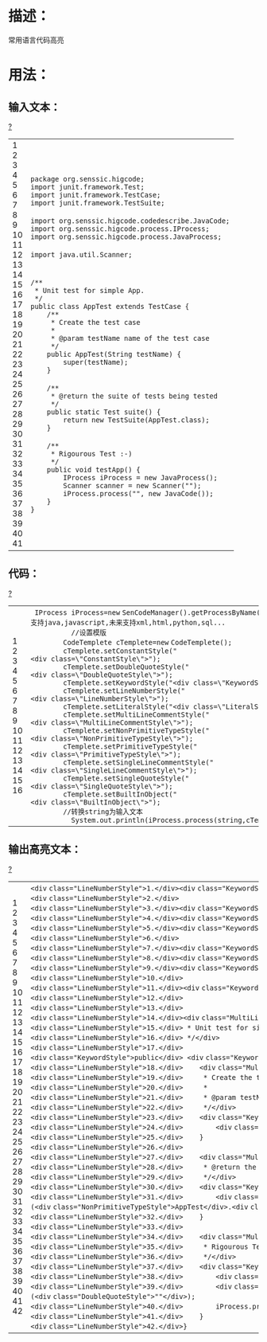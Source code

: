 
<h1>描述：</h1>
常用语言代码高亮
<h1>用法：</h1>
<h2>输入文本：</h2>
<link rel='stylesheet' type='text/css' href='http://tools.oschina.net/js/syntaxhighlighter_3.0.83/styles/shCoreDefault.css'/><div id="highlighter_84939" class="syntaxhighlighter  xml"><div class="toolbar"><span><a href="#" class="toolbar_item command_help help">?</a></span></div><table border="0" cellpadding="0" cellspacing="0"><tbody><tr><td class="gutter"><div class="line number1 index0 alt2">1</div><div class="line number2 index1 alt1">2</div><div class="line number3 index2 alt2">3</div><div class="line number4 index3 alt1">4</div><div class="line number5 index4 alt2">5</div><div class="line number6 index5 alt1">6</div><div class="line number7 index6 alt2">7</div><div class="line number8 index7 alt1">8</div><div class="line number9 index8 alt2">9</div><div class="line number10 index9 alt1">10</div><div class="line number11 index10 alt2">11</div><div class="line number12 index11 alt1">12</div><div class="line number13 index12 alt2">13</div><div class="line number14 index13 alt1">14</div><div class="line number15 index14 alt2">15</div><div class="line number16 index15 alt1">16</div><div class="line number17 index16 alt2">17</div><div class="line number18 index17 alt1">18</div><div class="line number19 index18 alt2">19</div><div class="line number20 index19 alt1">20</div><div class="line number21 index20 alt2">21</div><div class="line number22 index21 alt1">22</div><div class="line number23 index22 alt2">23</div><div class="line number24 index23 alt1">24</div><div class="line number25 index24 alt2">25</div><div class="line number26 index25 alt1">26</div><div class="line number27 index26 alt2">27</div><div class="line number28 index27 alt1">28</div><div class="line number29 index28 alt2">29</div><div class="line number30 index29 alt1">30</div><div class="line number31 index30 alt2">31</div><div class="line number32 index31 alt1">32</div><div class="line number33 index32 alt2">33</div><div class="line number34 index33 alt1">34</div><div class="line number35 index34 alt2">35</div><div class="line number36 index35 alt1">36</div><div class="line number37 index36 alt2">37</div><div class="line number38 index37 alt1">38</div><div class="line number39 index38 alt2">39</div><div class="line number40 index39 alt1">40</div><div class="line number41 index40 alt2">41</div></td><td class="code"><div class="container"><div class="line number1 index0 alt2"><code class="xml plain">package&nbsp;org.senssic.higcode;</code></div><div class="line number2 index1 alt1"><code class="xml plain">import&nbsp;junit.framework.Test;</code></div><div class="line number3 index2 alt2"><code class="xml plain">import&nbsp;junit.framework.TestCase;</code></div><div class="line number4 index3 alt1"><code class="xml plain">import&nbsp;junit.framework.TestSuite;</code></div><div class="line number5 index4 alt2">&nbsp;</div><div class="line number6 index5 alt1"><code class="xml plain">import&nbsp;org.senssic.higcode.codedescribe.JavaCode;</code></div><div class="line number7 index6 alt2"><code class="xml plain">import&nbsp;org.senssic.higcode.process.IProcess;</code></div><div class="line number8 index7 alt1"><code class="xml plain">import&nbsp;org.senssic.higcode.process.JavaProcess;</code></div><div class="line number9 index8 alt2">&nbsp;</div><div class="line number10 index9 alt1"><code class="xml plain">import&nbsp;java.util.Scanner;</code></div><div class="line number11 index10 alt2">&nbsp;</div><div class="line number12 index11 alt1">&nbsp;</div><div class="line number13 index12 alt2"><code class="xml plain">/**</code></div><div class="line number14 index13 alt1"><code class="xml spaces">&nbsp;</code><code class="xml plain">*&nbsp;Unit&nbsp;test&nbsp;for&nbsp;simple&nbsp;App.</code></div><div class="line number15 index14 alt2"><code class="xml spaces">&nbsp;</code><code class="xml plain">*/</code></div><div class="line number16 index15 alt1"><code class="xml plain">public&nbsp;class&nbsp;AppTest&nbsp;extends&nbsp;TestCase&nbsp;{</code></div><div class="line number17 index16 alt2"><code class="xml spaces">&nbsp;&nbsp;&nbsp;&nbsp;</code><code class="xml plain">/**</code></div><div class="line number18 index17 alt1"><code class="xml spaces">&nbsp;&nbsp;&nbsp;&nbsp;&nbsp;</code><code class="xml plain">*&nbsp;Create&nbsp;the&nbsp;test&nbsp;case</code></div><div class="line number19 index18 alt2"><code class="xml spaces">&nbsp;&nbsp;&nbsp;&nbsp;&nbsp;</code><code class="xml plain">*</code></div><div class="line number20 index19 alt1"><code class="xml spaces">&nbsp;&nbsp;&nbsp;&nbsp;&nbsp;</code><code class="xml plain">*&nbsp;@param&nbsp;testName&nbsp;name&nbsp;of&nbsp;the&nbsp;test&nbsp;case</code></div><div class="line number21 index20 alt2"><code class="xml spaces">&nbsp;&nbsp;&nbsp;&nbsp;&nbsp;</code><code class="xml plain">*/</code></div><div class="line number22 index21 alt1"><code class="xml spaces">&nbsp;&nbsp;&nbsp;&nbsp;</code><code class="xml plain">public&nbsp;AppTest(String&nbsp;testName)&nbsp;{</code></div><div class="line number23 index22 alt2"><code class="xml spaces">&nbsp;&nbsp;&nbsp;&nbsp;&nbsp;&nbsp;&nbsp;&nbsp;</code><code class="xml plain">super(testName);</code></div><div class="line number24 index23 alt1"><code class="xml spaces">&nbsp;&nbsp;&nbsp;&nbsp;</code><code class="xml plain">}</code></div><div class="line number25 index24 alt2">&nbsp;</div><div class="line number26 index25 alt1"><code class="xml spaces">&nbsp;&nbsp;&nbsp;&nbsp;</code><code class="xml plain">/**</code></div><div class="line number27 index26 alt2"><code class="xml spaces">&nbsp;&nbsp;&nbsp;&nbsp;&nbsp;</code><code class="xml plain">*&nbsp;@return&nbsp;the&nbsp;suite&nbsp;of&nbsp;tests&nbsp;being&nbsp;tested</code></div><div class="line number28 index27 alt1"><code class="xml spaces">&nbsp;&nbsp;&nbsp;&nbsp;&nbsp;</code><code class="xml plain">*/</code></div><div class="line number29 index28 alt2"><code class="xml spaces">&nbsp;&nbsp;&nbsp;&nbsp;</code><code class="xml plain">public&nbsp;static&nbsp;Test&nbsp;suite()&nbsp;{</code></div><div class="line number30 index29 alt1"><code class="xml spaces">&nbsp;&nbsp;&nbsp;&nbsp;&nbsp;&nbsp;&nbsp;&nbsp;</code><code class="xml plain">return&nbsp;new&nbsp;TestSuite(AppTest.class);</code></div><div class="line number31 index30 alt2"><code class="xml spaces">&nbsp;&nbsp;&nbsp;&nbsp;</code><code class="xml plain">}</code></div><div class="line number32 index31 alt1">&nbsp;</div><div class="line number33 index32 alt2"><code class="xml spaces">&nbsp;&nbsp;&nbsp;&nbsp;</code><code class="xml plain">/**</code></div><div class="line number34 index33 alt1"><code class="xml spaces">&nbsp;&nbsp;&nbsp;&nbsp;&nbsp;</code><code class="xml plain">*&nbsp;Rigourous&nbsp;Test&nbsp;:-)</code></div><div class="line number35 index34 alt2"><code class="xml spaces">&nbsp;&nbsp;&nbsp;&nbsp;&nbsp;</code><code class="xml plain">*/</code></div><div class="line number36 index35 alt1"><code class="xml spaces">&nbsp;&nbsp;&nbsp;&nbsp;</code><code class="xml plain">public&nbsp;void&nbsp;testApp()&nbsp;{</code></div><div class="line number37 index36 alt2"><code class="xml spaces">&nbsp;&nbsp;&nbsp;&nbsp;&nbsp;&nbsp;&nbsp;&nbsp;</code><code class="xml plain">IProcess&nbsp;iProcess&nbsp;=&nbsp;new&nbsp;JavaProcess();</code></div><div class="line number38 index37 alt1"><code class="xml spaces">&nbsp;&nbsp;&nbsp;&nbsp;&nbsp;&nbsp;&nbsp;&nbsp;</code><code class="xml plain">Scanner&nbsp;scanner&nbsp;=&nbsp;new&nbsp;Scanner("");</code></div><div class="line number39 index38 alt2"><code class="xml spaces">&nbsp;&nbsp;&nbsp;&nbsp;&nbsp;&nbsp;&nbsp;&nbsp;</code><code class="xml plain">iProcess.process("",&nbsp;new&nbsp;JavaCode());</code></div><div class="line number40 index39 alt1"><code class="xml spaces">&nbsp;&nbsp;&nbsp;&nbsp;</code><code class="xml plain">}</code></div><div class="line number41 index40 alt2"><code class="xml plain">}</code></div></div></td></tr></tbody></table></div>
<h2>代码：</h2>
<link rel='stylesheet' type='text/css' href='http://tools.oschina.net/js/syntaxhighlighter_3.0.83/styles/shCoreDefault.css'/><div id="highlighter_924976" class="syntaxhighlighter  java"><div class="toolbar"><span><a href="#" class="toolbar_item command_help help">?</a></span></div><table border="0" cellpadding="0" cellspacing="0"><tbody><tr><td class="gutter"><div class="line number1 index0 alt2">1</div><div class="line number2 index1 alt1">2</div><div class="line number3 index2 alt2">3</div><div class="line number4 index3 alt1">4</div><div class="line number5 index4 alt2">5</div><div class="line number6 index5 alt1">6</div><div class="line number7 index6 alt2">7</div><div class="line number8 index7 alt1">8</div><div class="line number9 index8 alt2">9</div><div class="line number10 index9 alt1">10</div><div class="line number11 index10 alt2">11</div><div class="line number12 index11 alt1">12</div><div class="line number13 index12 alt2">13</div><div class="line number14 index13 alt1">14</div><div class="line number15 index14 alt2">15</div><div class="line number16 index15 alt1">16</div></td><td class="code"><div class="container"><div class="line number1 index0 alt2"><code class="java spaces">&nbsp;</code><code class="java plain">IProcess&nbsp;iProcess=</code><code class="java keyword">new</code>&nbsp;<code class="java plain">SenCodeManager().getProcessByName(</code><code class="java string">"java"</code><code class="java plain">);</code><code class="java comments">//支持java,javascript,未来支持xml,html,python,sql...</code></div><div class="line number2 index1 alt1"><code class="java spaces">&nbsp;&nbsp;&nbsp;&nbsp;&nbsp;&nbsp;&nbsp;&nbsp;&nbsp;&nbsp;</code><code class="java comments">//设置模版</code></div><div class="line number3 index2 alt2"><code class="java spaces">&nbsp;&nbsp;&nbsp;&nbsp;&nbsp;&nbsp;&nbsp;&nbsp;</code><code class="java plain">CodeTemplete&nbsp;cTemplete=</code><code class="java keyword">new</code>&nbsp;<code class="java plain">CodeTemplete();</code></div><div class="line number4 index3 alt1"><code class="java spaces">&nbsp;&nbsp;&nbsp;&nbsp;&nbsp;&nbsp;&nbsp;&nbsp;</code><code class="java plain">cTemplete.setConstantStyle(</code><code class="java string">"&lt;div&nbsp;class=\"ConstantStyle\"&gt;"</code><code class="java plain">);</code></div><div class="line number5 index4 alt2"><code class="java spaces">&nbsp;&nbsp;&nbsp;&nbsp;&nbsp;&nbsp;&nbsp;&nbsp;</code><code class="java plain">cTemplete.setDoubleQuoteStyle(</code><code class="java string">"&lt;div&nbsp;class=\"DoubleQuoteStyle\"&gt;"</code><code class="java plain">);</code></div><div class="line number6 index5 alt1"><code class="java spaces">&nbsp;&nbsp;&nbsp;&nbsp;&nbsp;&nbsp;&nbsp;&nbsp;</code><code class="java plain">cTemplete.setKeywordStyle(</code><code class="java string">"&lt;div&nbsp;class=\"KeywordStyle\"&gt;"</code><code class="java plain">);</code></div><div class="line number7 index6 alt2"><code class="java spaces">&nbsp;&nbsp;&nbsp;&nbsp;&nbsp;&nbsp;&nbsp;&nbsp;</code><code class="java plain">cTemplete.setLineNumberStyle(</code><code class="java string">"&lt;div&nbsp;class=\"LineNumberStyle\"&gt;"</code><code class="java plain">);</code></div><div class="line number8 index7 alt1"><code class="java spaces">&nbsp;&nbsp;&nbsp;&nbsp;&nbsp;&nbsp;&nbsp;&nbsp;</code><code class="java plain">cTemplete.setLiteralStyle(</code><code class="java string">"&lt;div&nbsp;class=\"LiteralStyle\"&gt;"</code><code class="java plain">);</code></div><div class="line number9 index8 alt2"><code class="java spaces">&nbsp;&nbsp;&nbsp;&nbsp;&nbsp;&nbsp;&nbsp;&nbsp;</code><code class="java plain">cTemplete.setMultiLineCommentStyle(</code><code class="java string">"&lt;div&nbsp;class=\"MultiLineCommentStyle\"&gt;"</code><code class="java plain">);</code></div><div class="line number10 index9 alt1"><code class="java spaces">&nbsp;&nbsp;&nbsp;&nbsp;&nbsp;&nbsp;&nbsp;&nbsp;</code><code class="java plain">cTemplete.setNonPrimitiveTypeStyle(</code><code class="java string">"&lt;div&nbsp;class=\"NonPrimitiveTypeStyle\"&gt;"</code><code class="java plain">);</code></div><div class="line number11 index10 alt2"><code class="java spaces">&nbsp;&nbsp;&nbsp;&nbsp;&nbsp;&nbsp;&nbsp;&nbsp;</code><code class="java plain">cTemplete.setPrimitiveTypeStyle(</code><code class="java string">"&lt;div&nbsp;class=\"PrimitiveTypeStyle\"&gt;"</code><code class="java plain">);</code></div><div class="line number12 index11 alt1"><code class="java spaces">&nbsp;&nbsp;&nbsp;&nbsp;&nbsp;&nbsp;&nbsp;&nbsp;</code><code class="java plain">cTemplete.setSingleLineCommentStyle(</code><code class="java string">"&lt;div&nbsp;class=\"SingleLineCommentStyle\"&gt;"</code><code class="java plain">);</code></div><div class="line number13 index12 alt2"><code class="java spaces">&nbsp;&nbsp;&nbsp;&nbsp;&nbsp;&nbsp;&nbsp;&nbsp;</code><code class="java plain">cTemplete.setSingleQuoteStyle(</code><code class="java string">"&lt;div&nbsp;class=\"SingleQuoteStyle\"&gt;"</code><code class="java plain">);</code></div><div class="line number14 index13 alt1"><code class="java spaces">&nbsp;&nbsp;&nbsp;&nbsp;&nbsp;&nbsp;&nbsp;&nbsp;</code><code class="java plain">cTemplete.setBuiltInObject(</code><code class="java string">"&lt;div&nbsp;class=\"BuiltInObject\"&gt;"</code><code class="java plain">);</code></div><div class="line number15 index14 alt2"><code class="java spaces">&nbsp;&nbsp;&nbsp;&nbsp;&nbsp;&nbsp;&nbsp;&nbsp;</code><code class="java comments">//转换string为输入文本</code></div><div class="line number16 index15 alt1"><code class="java spaces">&nbsp;&nbsp;&nbsp;&nbsp;&nbsp;&nbsp;&nbsp;&nbsp;&nbsp;&nbsp;</code><code class="java plain">System.out.println(iProcess.process(string,cTemplete));</code></div></div></td></tr></tbody></table></div>
<h2>输出高亮文本：</h2>
<link rel='stylesheet' type='text/css' href='http://tools.oschina.net/js/syntaxhighlighter_3.0.83/styles/shCoreDefault.css'/><div id="highlighter_907892" class="syntaxhighlighter  xml"><div class="toolbar"><span><a href="#" class="toolbar_item command_help help">?</a></span></div><table border="0" cellpadding="0" cellspacing="0"><tbody><tr><td class="gutter"><div class="line number1 index0 alt2">1</div><div class="line number2 index1 alt1">2</div><div class="line number3 index2 alt2">3</div><div class="line number4 index3 alt1">4</div><div class="line number5 index4 alt2">5</div><div class="line number6 index5 alt1">6</div><div class="line number7 index6 alt2">7</div><div class="line number8 index7 alt1">8</div><div class="line number9 index8 alt2">9</div><div class="line number10 index9 alt1">10</div><div class="line number11 index10 alt2">11</div><div class="line number12 index11 alt1">12</div><div class="line number13 index12 alt2">13</div><div class="line number14 index13 alt1">14</div><div class="line number15 index14 alt2">15</div><div class="line number16 index15 alt1">16</div><div class="line number17 index16 alt2">17</div><div class="line number18 index17 alt1">18</div><div class="line number19 index18 alt2">19</div><div class="line number20 index19 alt1">20</div><div class="line number21 index20 alt2">21</div><div class="line number22 index21 alt1">22</div><div class="line number23 index22 alt2">23</div><div class="line number24 index23 alt1">24</div><div class="line number25 index24 alt2">25</div><div class="line number26 index25 alt1">26</div><div class="line number27 index26 alt2">27</div><div class="line number28 index27 alt1">28</div><div class="line number29 index28 alt2">29</div><div class="line number30 index29 alt1">30</div><div class="line number31 index30 alt2">31</div><div class="line number32 index31 alt1">32</div><div class="line number33 index32 alt2">33</div><div class="line number34 index33 alt1">34</div><div class="line number35 index34 alt2">35</div><div class="line number36 index35 alt1">36</div><div class="line number37 index36 alt2">37</div><div class="line number38 index37 alt1">38</div><div class="line number39 index38 alt2">39</div><div class="line number40 index39 alt1">40</div><div class="line number41 index40 alt2">41</div><div class="line number42 index41 alt1">42</div></td><td class="code"><div class="container"><div class="line number1 index0 alt2"><code class="xml plain">&lt;</code><code class="xml keyword">div</code>&nbsp;<code class="xml color1">class</code><code class="xml plain">=</code><code class="xml string">"LineNumberStyle"</code><code class="xml plain">&gt;1.&lt;/</code><code class="xml keyword">div</code><code class="xml plain">&gt;&lt;</code><code class="xml keyword">div</code>&nbsp;<code class="xml color1">class</code><code class="xml plain">=</code><code class="xml string">"KeywordStyle"</code><code class="xml plain">&gt;package&lt;/</code><code class="xml keyword">div</code><code class="xml plain">&gt;&nbsp;org.senssic.higcode;</code></div><div class="line number2 index1 alt1"><code class="xml plain">&lt;</code><code class="xml keyword">div</code>&nbsp;<code class="xml color1">class</code><code class="xml plain">=</code><code class="xml string">"LineNumberStyle"</code><code class="xml plain">&gt;2.&lt;/</code><code class="xml keyword">div</code><code class="xml plain">&gt;</code></div><div class="line number3 index2 alt2"><code class="xml plain">&lt;</code><code class="xml keyword">div</code>&nbsp;<code class="xml color1">class</code><code class="xml plain">=</code><code class="xml string">"LineNumberStyle"</code><code class="xml plain">&gt;3.&lt;/</code><code class="xml keyword">div</code><code class="xml plain">&gt;&lt;</code><code class="xml keyword">div</code>&nbsp;<code class="xml color1">class</code><code class="xml plain">=</code><code class="xml string">"KeywordStyle"</code><code class="xml plain">&gt;import&lt;/</code><code class="xml keyword">div</code><code class="xml plain">&gt;&nbsp;junit.framework.&lt;</code><code class="xml keyword">div</code>&nbsp;<code class="xml color1">class</code><code class="xml plain">=</code><code class="xml string">"NonPrimitiveTypeStyle"</code><code class="xml plain">&gt;Test&lt;/</code><code class="xml keyword">div</code><code class="xml plain">&gt;;</code></div><div class="line number4 index3 alt1"><code class="xml plain">&lt;</code><code class="xml keyword">div</code>&nbsp;<code class="xml color1">class</code><code class="xml plain">=</code><code class="xml string">"LineNumberStyle"</code><code class="xml plain">&gt;4.&lt;/</code><code class="xml keyword">div</code><code class="xml plain">&gt;&lt;</code><code class="xml keyword">div</code>&nbsp;<code class="xml color1">class</code><code class="xml plain">=</code><code class="xml string">"KeywordStyle"</code><code class="xml plain">&gt;import&lt;/</code><code class="xml keyword">div</code><code class="xml plain">&gt;&nbsp;junit.framework.&lt;</code><code class="xml keyword">div</code>&nbsp;<code class="xml color1">class</code><code class="xml plain">=</code><code class="xml string">"NonPrimitiveTypeStyle"</code><code class="xml plain">&gt;TestCase&lt;/</code><code class="xml keyword">div</code><code class="xml plain">&gt;;</code></div><div class="line number5 index4 alt2"><code class="xml plain">&lt;</code><code class="xml keyword">div</code>&nbsp;<code class="xml color1">class</code><code class="xml plain">=</code><code class="xml string">"LineNumberStyle"</code><code class="xml plain">&gt;5.&lt;/</code><code class="xml keyword">div</code><code class="xml plain">&gt;&lt;</code><code class="xml keyword">div</code>&nbsp;<code class="xml color1">class</code><code class="xml plain">=</code><code class="xml string">"KeywordStyle"</code><code class="xml plain">&gt;import&lt;/</code><code class="xml keyword">div</code><code class="xml plain">&gt;&nbsp;junit.framework.&lt;</code><code class="xml keyword">div</code>&nbsp;<code class="xml color1">class</code><code class="xml plain">=</code><code class="xml string">"NonPrimitiveTypeStyle"</code><code class="xml plain">&gt;TestSuite&lt;/</code><code class="xml keyword">div</code><code class="xml plain">&gt;;</code></div><div class="line number6 index5 alt1"><code class="xml plain">&lt;</code><code class="xml keyword">div</code>&nbsp;<code class="xml color1">class</code><code class="xml plain">=</code><code class="xml string">"LineNumberStyle"</code><code class="xml plain">&gt;6.&lt;/</code><code class="xml keyword">div</code><code class="xml plain">&gt;</code></div><div class="line number7 index6 alt2"><code class="xml plain">&lt;</code><code class="xml keyword">div</code>&nbsp;<code class="xml color1">class</code><code class="xml plain">=</code><code class="xml string">"LineNumberStyle"</code><code class="xml plain">&gt;7.&lt;/</code><code class="xml keyword">div</code><code class="xml plain">&gt;&lt;</code><code class="xml keyword">div</code>&nbsp;<code class="xml color1">class</code><code class="xml plain">=</code><code class="xml string">"KeywordStyle"</code><code class="xml plain">&gt;import&lt;/</code><code class="xml keyword">div</code><code class="xml plain">&gt;&nbsp;org.senssic.higcode.codedescribe.&lt;</code><code class="xml keyword">div</code>&nbsp;<code class="xml color1">class</code><code class="xml plain">=</code><code class="xml string">"NonPrimitiveTypeStyle"</code><code class="xml plain">&gt;JavaCode&lt;/</code><code class="xml keyword">div</code><code class="xml plain">&gt;;</code></div><div class="line number8 index7 alt1"><code class="xml plain">&lt;</code><code class="xml keyword">div</code>&nbsp;<code class="xml color1">class</code><code class="xml plain">=</code><code class="xml string">"LineNumberStyle"</code><code class="xml plain">&gt;8.&lt;/</code><code class="xml keyword">div</code><code class="xml plain">&gt;&lt;</code><code class="xml keyword">div</code>&nbsp;<code class="xml color1">class</code><code class="xml plain">=</code><code class="xml string">"KeywordStyle"</code><code class="xml plain">&gt;import&lt;/</code><code class="xml keyword">div</code><code class="xml plain">&gt;&nbsp;org.senssic.higcode.process.&lt;</code><code class="xml keyword">div</code>&nbsp;<code class="xml color1">class</code><code class="xml plain">=</code><code class="xml string">"NonPrimitiveTypeStyle"</code><code class="xml plain">&gt;IProcess&lt;/</code><code class="xml keyword">div</code><code class="xml plain">&gt;;</code></div><div class="line number9 index8 alt2"><code class="xml plain">&lt;</code><code class="xml keyword">div</code>&nbsp;<code class="xml color1">class</code><code class="xml plain">=</code><code class="xml string">"LineNumberStyle"</code><code class="xml plain">&gt;9.&lt;/</code><code class="xml keyword">div</code><code class="xml plain">&gt;&lt;</code><code class="xml keyword">div</code>&nbsp;<code class="xml color1">class</code><code class="xml plain">=</code><code class="xml string">"KeywordStyle"</code><code class="xml plain">&gt;import&lt;/</code><code class="xml keyword">div</code><code class="xml plain">&gt;&nbsp;org.senssic.higcode.process.&lt;</code><code class="xml keyword">div</code>&nbsp;<code class="xml color1">class</code><code class="xml plain">=</code><code class="xml string">"NonPrimitiveTypeStyle"</code><code class="xml plain">&gt;JavaProcess&lt;/</code><code class="xml keyword">div</code><code class="xml plain">&gt;;</code></div><div class="line number10 index9 alt1"><code class="xml plain">&lt;</code><code class="xml keyword">div</code>&nbsp;<code class="xml color1">class</code><code class="xml plain">=</code><code class="xml string">"LineNumberStyle"</code><code class="xml plain">&gt;10.&lt;/</code><code class="xml keyword">div</code><code class="xml plain">&gt;</code></div><div class="line number11 index10 alt2"><code class="xml plain">&lt;</code><code class="xml keyword">div</code>&nbsp;<code class="xml color1">class</code><code class="xml plain">=</code><code class="xml string">"LineNumberStyle"</code><code class="xml plain">&gt;11.&lt;/</code><code class="xml keyword">div</code><code class="xml plain">&gt;&lt;</code><code class="xml keyword">div</code>&nbsp;<code class="xml color1">class</code><code class="xml plain">=</code><code class="xml string">"KeywordStyle"</code><code class="xml plain">&gt;import&lt;/</code><code class="xml keyword">div</code><code class="xml plain">&gt;&nbsp;java.util.&lt;</code><code class="xml keyword">div</code>&nbsp;<code class="xml color1">class</code><code class="xml plain">=</code><code class="xml string">"NonPrimitiveTypeStyle"</code><code class="xml plain">&gt;Scanner&lt;/</code><code class="xml keyword">div</code><code class="xml plain">&gt;;</code></div><div class="line number12 index11 alt1"><code class="xml plain">&lt;</code><code class="xml keyword">div</code>&nbsp;<code class="xml color1">class</code><code class="xml plain">=</code><code class="xml string">"LineNumberStyle"</code><code class="xml plain">&gt;12.&lt;/</code><code class="xml keyword">div</code><code class="xml plain">&gt;</code></div><div class="line number13 index12 alt2"><code class="xml plain">&lt;</code><code class="xml keyword">div</code>&nbsp;<code class="xml color1">class</code><code class="xml plain">=</code><code class="xml string">"LineNumberStyle"</code><code class="xml plain">&gt;13.&lt;/</code><code class="xml keyword">div</code><code class="xml plain">&gt;</code></div><div class="line number14 index13 alt1"><code class="xml plain">&lt;</code><code class="xml keyword">div</code>&nbsp;<code class="xml color1">class</code><code class="xml plain">=</code><code class="xml string">"LineNumberStyle"</code><code class="xml plain">&gt;14.&lt;/</code><code class="xml keyword">div</code><code class="xml plain">&gt;&lt;</code><code class="xml keyword">div</code>&nbsp;<code class="xml color1">class</code><code class="xml plain">=</code><code class="xml string">"MultiLineCommentStyle"</code><code class="xml plain">&gt;/**</code></div><div class="line number15 index14 alt2"><code class="xml plain">&lt;</code><code class="xml keyword">div</code>&nbsp;<code class="xml color1">class</code><code class="xml plain">=</code><code class="xml string">"LineNumberStyle"</code><code class="xml plain">&gt;15.&lt;/</code><code class="xml keyword">div</code><code class="xml plain">&gt;&nbsp;*&nbsp;Unit&nbsp;test&nbsp;for&nbsp;simple&nbsp;App.</code></div><div class="line number16 index15 alt1"><code class="xml plain">&lt;</code><code class="xml keyword">div</code>&nbsp;<code class="xml color1">class</code><code class="xml plain">=</code><code class="xml string">"LineNumberStyle"</code><code class="xml plain">&gt;16.&lt;/</code><code class="xml keyword">div</code><code class="xml plain">&gt;&nbsp;*/&lt;/</code><code class="xml keyword">div</code><code class="xml plain">&gt;</code></div><div class="line number17 index16 alt2"><code class="xml plain">&lt;</code><code class="xml keyword">div</code>&nbsp;<code class="xml color1">class</code><code class="xml plain">=</code><code class="xml string">"LineNumberStyle"</code><code class="xml plain">&gt;17.&lt;/</code><code class="xml keyword">div</code><code class="xml plain">&gt;&lt;</code><code class="xml keyword">div</code>&nbsp;<code class="xml color1">class</code><code class="xml plain">=</code><code class="xml string">"KeywordStyle"</code><code class="xml plain">&gt;public&lt;/</code><code class="xml keyword">div</code><code class="xml plain">&gt;&nbsp;&lt;</code><code class="xml keyword">div</code>&nbsp;<code class="xml color1">class</code><code class="xml plain">=</code><code class="xml string">"KeywordStyle"</code><code class="xml plain">&gt;class&lt;/</code><code class="xml keyword">div</code><code class="xml plain">&gt;&nbsp;&lt;</code><code class="xml keyword">div</code>&nbsp;<code class="xml color1">class</code><code class="xml plain">=</code><code class="xml string">"NonPrimitiveTypeStyle"</code><code class="xml plain">&gt;AppTest&lt;/</code><code class="xml keyword">div</code><code class="xml plain">&gt;&nbsp;&lt;</code><code class="xml keyword">div</code>&nbsp;<code class="xml color1">class</code><code class="xml plain">=</code><code class="xml string">"KeywordStyle"</code><code class="xml plain">&gt;extends&lt;/</code><code class="xml keyword">div</code><code class="xml plain">&gt;&nbsp;&lt;</code><code class="xml keyword">div</code>&nbsp;<code class="xml color1">class</code><code class="xml plain">=</code><code class="xml string">"NonPrimitiveTypeStyle"</code><code class="xml plain">&gt;TestCase&lt;/</code><code class="xml keyword">div</code><code class="xml plain">&gt;&nbsp;{</code></div><div class="line number18 index17 alt1"><code class="xml plain">&lt;</code><code class="xml keyword">div</code>&nbsp;<code class="xml color1">class</code><code class="xml plain">=</code><code class="xml string">"LineNumberStyle"</code><code class="xml plain">&gt;18.&lt;/</code><code class="xml keyword">div</code><code class="xml plain">&gt;&nbsp;&nbsp;&nbsp;&nbsp;&lt;</code><code class="xml keyword">div</code>&nbsp;<code class="xml color1">class</code><code class="xml plain">=</code><code class="xml string">"MultiLineCommentStyle"</code><code class="xml plain">&gt;/**</code></div><div class="line number19 index18 alt2"><code class="xml plain">&lt;</code><code class="xml keyword">div</code>&nbsp;<code class="xml color1">class</code><code class="xml plain">=</code><code class="xml string">"LineNumberStyle"</code><code class="xml plain">&gt;19.&lt;/</code><code class="xml keyword">div</code><code class="xml plain">&gt;&nbsp;&nbsp;&nbsp;&nbsp;&nbsp;*&nbsp;Create&nbsp;the&nbsp;test&nbsp;case</code></div><div class="line number20 index19 alt1"><code class="xml plain">&lt;</code><code class="xml keyword">div</code>&nbsp;<code class="xml color1">class</code><code class="xml plain">=</code><code class="xml string">"LineNumberStyle"</code><code class="xml plain">&gt;20.&lt;/</code><code class="xml keyword">div</code><code class="xml plain">&gt;&nbsp;&nbsp;&nbsp;&nbsp;&nbsp;*</code></div><div class="line number21 index20 alt2"><code class="xml plain">&lt;</code><code class="xml keyword">div</code>&nbsp;<code class="xml color1">class</code><code class="xml plain">=</code><code class="xml string">"LineNumberStyle"</code><code class="xml plain">&gt;21.&lt;/</code><code class="xml keyword">div</code><code class="xml plain">&gt;&nbsp;&nbsp;&nbsp;&nbsp;&nbsp;*&nbsp;@param&nbsp;testName&nbsp;name&nbsp;of&nbsp;the&nbsp;test&nbsp;case</code></div><div class="line number22 index21 alt1"><code class="xml plain">&lt;</code><code class="xml keyword">div</code>&nbsp;<code class="xml color1">class</code><code class="xml plain">=</code><code class="xml string">"LineNumberStyle"</code><code class="xml plain">&gt;22.&lt;/</code><code class="xml keyword">div</code><code class="xml plain">&gt;&nbsp;&nbsp;&nbsp;&nbsp;&nbsp;*/&lt;/</code><code class="xml keyword">div</code><code class="xml plain">&gt;</code></div><div class="line number23 index22 alt2"><code class="xml plain">&lt;</code><code class="xml keyword">div</code>&nbsp;<code class="xml color1">class</code><code class="xml plain">=</code><code class="xml string">"LineNumberStyle"</code><code class="xml plain">&gt;23.&lt;/</code><code class="xml keyword">div</code><code class="xml plain">&gt;&nbsp;&nbsp;&nbsp;&nbsp;&lt;</code><code class="xml keyword">div</code>&nbsp;<code class="xml color1">class</code><code class="xml plain">=</code><code class="xml string">"KeywordStyle"</code><code class="xml plain">&gt;public&lt;/</code><code class="xml keyword">div</code><code class="xml plain">&gt;&nbsp;&lt;</code><code class="xml keyword">div</code>&nbsp;<code class="xml color1">class</code><code class="xml plain">=</code><code class="xml string">"NonPrimitiveTypeStyle"</code><code class="xml plain">&gt;AppTest&lt;/</code><code class="xml keyword">div</code><code class="xml plain">&gt;(&lt;</code><code class="xml keyword">div</code>&nbsp;<code class="xml color1">class</code><code class="xml plain">=</code><code class="xml string">"NonPrimitiveTypeStyle"</code><code class="xml plain">&gt;String&lt;/</code><code class="xml keyword">div</code><code class="xml plain">&gt;&nbsp;testName)&nbsp;{</code></div><div class="line number24 index23 alt1"><code class="xml plain">&lt;</code><code class="xml keyword">div</code>&nbsp;<code class="xml color1">class</code><code class="xml plain">=</code><code class="xml string">"LineNumberStyle"</code><code class="xml plain">&gt;24.&lt;/</code><code class="xml keyword">div</code><code class="xml plain">&gt;&nbsp;&nbsp;&nbsp;&nbsp;&nbsp;&nbsp;&nbsp;&nbsp;&lt;</code><code class="xml keyword">div</code>&nbsp;<code class="xml color1">class</code><code class="xml plain">=</code><code class="xml string">"KeywordStyle"</code><code class="xml plain">&gt;super&lt;/</code><code class="xml keyword">div</code><code class="xml plain">&gt;(testName);</code></div><div class="line number25 index24 alt2"><code class="xml plain">&lt;</code><code class="xml keyword">div</code>&nbsp;<code class="xml color1">class</code><code class="xml plain">=</code><code class="xml string">"LineNumberStyle"</code><code class="xml plain">&gt;25.&lt;/</code><code class="xml keyword">div</code><code class="xml plain">&gt;&nbsp;&nbsp;&nbsp;&nbsp;}</code></div><div class="line number26 index25 alt1"><code class="xml plain">&lt;</code><code class="xml keyword">div</code>&nbsp;<code class="xml color1">class</code><code class="xml plain">=</code><code class="xml string">"LineNumberStyle"</code><code class="xml plain">&gt;26.&lt;/</code><code class="xml keyword">div</code><code class="xml plain">&gt;</code></div><div class="line number27 index26 alt2"><code class="xml plain">&lt;</code><code class="xml keyword">div</code>&nbsp;<code class="xml color1">class</code><code class="xml plain">=</code><code class="xml string">"LineNumberStyle"</code><code class="xml plain">&gt;27.&lt;/</code><code class="xml keyword">div</code><code class="xml plain">&gt;&nbsp;&nbsp;&nbsp;&nbsp;&lt;</code><code class="xml keyword">div</code>&nbsp;<code class="xml color1">class</code><code class="xml plain">=</code><code class="xml string">"MultiLineCommentStyle"</code><code class="xml plain">&gt;/**</code></div><div class="line number28 index27 alt1"><code class="xml plain">&lt;</code><code class="xml keyword">div</code>&nbsp;<code class="xml color1">class</code><code class="xml plain">=</code><code class="xml string">"LineNumberStyle"</code><code class="xml plain">&gt;28.&lt;/</code><code class="xml keyword">div</code><code class="xml plain">&gt;&nbsp;&nbsp;&nbsp;&nbsp;&nbsp;*&nbsp;@return&nbsp;the&nbsp;suite&nbsp;of&nbsp;tests&nbsp;being&nbsp;tested</code></div><div class="line number29 index28 alt2"><code class="xml plain">&lt;</code><code class="xml keyword">div</code>&nbsp;<code class="xml color1">class</code><code class="xml plain">=</code><code class="xml string">"LineNumberStyle"</code><code class="xml plain">&gt;29.&lt;/</code><code class="xml keyword">div</code><code class="xml plain">&gt;&nbsp;&nbsp;&nbsp;&nbsp;&nbsp;*/&lt;/</code><code class="xml keyword">div</code><code class="xml plain">&gt;</code></div><div class="line number30 index29 alt1"><code class="xml plain">&lt;</code><code class="xml keyword">div</code>&nbsp;<code class="xml color1">class</code><code class="xml plain">=</code><code class="xml string">"LineNumberStyle"</code><code class="xml plain">&gt;30.&lt;/</code><code class="xml keyword">div</code><code class="xml plain">&gt;&nbsp;&nbsp;&nbsp;&nbsp;&lt;</code><code class="xml keyword">div</code>&nbsp;<code class="xml color1">class</code><code class="xml plain">=</code><code class="xml string">"KeywordStyle"</code><code class="xml plain">&gt;public&lt;/</code><code class="xml keyword">div</code><code class="xml plain">&gt;&nbsp;&lt;</code><code class="xml keyword">div</code>&nbsp;<code class="xml color1">class</code><code class="xml plain">=</code><code class="xml string">"KeywordStyle"</code><code class="xml plain">&gt;static&lt;/</code><code class="xml keyword">div</code><code class="xml plain">&gt;&nbsp;&lt;</code><code class="xml keyword">div</code>&nbsp;<code class="xml color1">class</code><code class="xml plain">=</code><code class="xml string">"NonPrimitiveTypeStyle"</code><code class="xml plain">&gt;Test&lt;/</code><code class="xml keyword">div</code><code class="xml plain">&gt;&nbsp;suite()&nbsp;{</code></div><div class="line number31 index30 alt2"><code class="xml plain">&lt;</code><code class="xml keyword">div</code>&nbsp;<code class="xml color1">class</code><code class="xml plain">=</code><code class="xml string">"LineNumberStyle"</code><code class="xml plain">&gt;31.&lt;/</code><code class="xml keyword">div</code><code class="xml plain">&gt;&nbsp;&nbsp;&nbsp;&nbsp;&nbsp;&nbsp;&nbsp;&nbsp;&lt;</code><code class="xml keyword">div</code>&nbsp;<code class="xml color1">class</code><code class="xml plain">=</code><code class="xml string">"KeywordStyle"</code><code class="xml plain">&gt;return&lt;/</code><code class="xml keyword">div</code><code class="xml plain">&gt;&nbsp;&lt;</code><code class="xml keyword">div</code>&nbsp;<code class="xml color1">class</code><code class="xml plain">=</code><code class="xml string">"KeywordStyle"</code><code class="xml plain">&gt;new&lt;/</code><code class="xml keyword">div</code><code class="xml plain">&gt;&nbsp;&lt;</code><code class="xml keyword">div</code>&nbsp;<code class="xml color1">class</code><code class="xml plain">=</code><code class="xml string">"NonPrimitiveTypeStyle"</code><code class="xml plain">&gt;TestSuite&lt;/</code><code class="xml keyword">div</code><code class="xml plain">&gt;(&lt;</code><code class="xml keyword">div</code>&nbsp;<code class="xml color1">class</code><code class="xml plain">=</code><code class="xml string">"NonPrimitiveTypeStyle"</code><code class="xml plain">&gt;AppTest&lt;/</code><code class="xml keyword">div</code><code class="xml plain">&gt;.&lt;</code><code class="xml keyword">div</code>&nbsp;<code class="xml color1">class</code><code class="xml plain">=</code><code class="xml string">"KeywordStyle"</code><code class="xml plain">&gt;class&lt;/</code><code class="xml keyword">div</code><code class="xml plain">&gt;);</code></div><div class="line number32 index31 alt1"><code class="xml plain">&lt;</code><code class="xml keyword">div</code>&nbsp;<code class="xml color1">class</code><code class="xml plain">=</code><code class="xml string">"LineNumberStyle"</code><code class="xml plain">&gt;32.&lt;/</code><code class="xml keyword">div</code><code class="xml plain">&gt;&nbsp;&nbsp;&nbsp;&nbsp;}</code></div><div class="line number33 index32 alt2"><code class="xml plain">&lt;</code><code class="xml keyword">div</code>&nbsp;<code class="xml color1">class</code><code class="xml plain">=</code><code class="xml string">"LineNumberStyle"</code><code class="xml plain">&gt;33.&lt;/</code><code class="xml keyword">div</code><code class="xml plain">&gt;</code></div><div class="line number34 index33 alt1"><code class="xml plain">&lt;</code><code class="xml keyword">div</code>&nbsp;<code class="xml color1">class</code><code class="xml plain">=</code><code class="xml string">"LineNumberStyle"</code><code class="xml plain">&gt;34.&lt;/</code><code class="xml keyword">div</code><code class="xml plain">&gt;&nbsp;&nbsp;&nbsp;&nbsp;&lt;</code><code class="xml keyword">div</code>&nbsp;<code class="xml color1">class</code><code class="xml plain">=</code><code class="xml string">"MultiLineCommentStyle"</code><code class="xml plain">&gt;/**</code></div><div class="line number35 index34 alt2"><code class="xml plain">&lt;</code><code class="xml keyword">div</code>&nbsp;<code class="xml color1">class</code><code class="xml plain">=</code><code class="xml string">"LineNumberStyle"</code><code class="xml plain">&gt;35.&lt;/</code><code class="xml keyword">div</code><code class="xml plain">&gt;&nbsp;&nbsp;&nbsp;&nbsp;&nbsp;*&nbsp;Rigourous&nbsp;Test&nbsp;:-)</code></div><div class="line number36 index35 alt1"><code class="xml plain">&lt;</code><code class="xml keyword">div</code>&nbsp;<code class="xml color1">class</code><code class="xml plain">=</code><code class="xml string">"LineNumberStyle"</code><code class="xml plain">&gt;36.&lt;/</code><code class="xml keyword">div</code><code class="xml plain">&gt;&nbsp;&nbsp;&nbsp;&nbsp;&nbsp;*/&lt;/</code><code class="xml keyword">div</code><code class="xml plain">&gt;</code></div><div class="line number37 index36 alt2"><code class="xml plain">&lt;</code><code class="xml keyword">div</code>&nbsp;<code class="xml color1">class</code><code class="xml plain">=</code><code class="xml string">"LineNumberStyle"</code><code class="xml plain">&gt;37.&lt;/</code><code class="xml keyword">div</code><code class="xml plain">&gt;&nbsp;&nbsp;&nbsp;&nbsp;&lt;</code><code class="xml keyword">div</code>&nbsp;<code class="xml color1">class</code><code class="xml plain">=</code><code class="xml string">"KeywordStyle"</code><code class="xml plain">&gt;public&lt;/</code><code class="xml keyword">div</code><code class="xml plain">&gt;&nbsp;&lt;</code><code class="xml keyword">div</code>&nbsp;<code class="xml color1">class</code><code class="xml plain">=</code><code class="xml string">"PrimitiveTypeStyle"</code><code class="xml plain">&gt;void&lt;/</code><code class="xml keyword">div</code><code class="xml plain">&gt;&nbsp;testApp()&nbsp;{</code></div><div class="line number38 index37 alt1"><code class="xml plain">&lt;</code><code class="xml keyword">div</code>&nbsp;<code class="xml color1">class</code><code class="xml plain">=</code><code class="xml string">"LineNumberStyle"</code><code class="xml plain">&gt;38.&lt;/</code><code class="xml keyword">div</code><code class="xml plain">&gt;&nbsp;&nbsp;&nbsp;&nbsp;&nbsp;&nbsp;&nbsp;&nbsp;&lt;</code><code class="xml keyword">div</code>&nbsp;<code class="xml color1">class</code><code class="xml plain">=</code><code class="xml string">"NonPrimitiveTypeStyle"</code><code class="xml plain">&gt;IProcess&lt;/</code><code class="xml keyword">div</code><code class="xml plain">&gt;&nbsp;iProcess&nbsp;=&nbsp;&lt;</code><code class="xml keyword">div</code>&nbsp;<code class="xml color1">class</code><code class="xml plain">=</code><code class="xml string">"KeywordStyle"</code><code class="xml plain">&gt;new&lt;/</code><code class="xml keyword">div</code><code class="xml plain">&gt;&nbsp;&lt;</code><code class="xml keyword">div</code>&nbsp;<code class="xml color1">class</code><code class="xml plain">=</code><code class="xml string">"NonPrimitiveTypeStyle"</code><code class="xml plain">&gt;JavaProcess&lt;/</code><code class="xml keyword">div</code><code class="xml plain">&gt;();</code></div><div class="line number39 index38 alt2"><code class="xml plain">&lt;</code><code class="xml keyword">div</code>&nbsp;<code class="xml color1">class</code><code class="xml plain">=</code><code class="xml string">"LineNumberStyle"</code><code class="xml plain">&gt;39.&lt;/</code><code class="xml keyword">div</code><code class="xml plain">&gt;&nbsp;&nbsp;&nbsp;&nbsp;&nbsp;&nbsp;&nbsp;&nbsp;&lt;</code><code class="xml keyword">div</code>&nbsp;<code class="xml color1">class</code><code class="xml plain">=</code><code class="xml string">"NonPrimitiveTypeStyle"</code><code class="xml plain">&gt;Scanner&lt;/</code><code class="xml keyword">div</code><code class="xml plain">&gt;&nbsp;scanner&nbsp;=&nbsp;&lt;</code><code class="xml keyword">div</code>&nbsp;<code class="xml color1">class</code><code class="xml plain">=</code><code class="xml string">"KeywordStyle"</code><code class="xml plain">&gt;new&lt;/</code><code class="xml keyword">div</code><code class="xml plain">&gt;&nbsp;&lt;</code><code class="xml keyword">div</code>&nbsp;<code class="xml color1">class</code><code class="xml plain">=</code><code class="xml string">"NonPrimitiveTypeStyle"</code><code class="xml plain">&gt;Scanner&lt;/</code><code class="xml keyword">div</code><code class="xml plain">&gt;(&lt;</code><code class="xml keyword">div</code>&nbsp;<code class="xml color1">class</code><code class="xml plain">=</code><code class="xml string">"DoubleQuoteStyle"</code><code class="xml plain">&gt;""&lt;/</code><code class="xml keyword">div</code><code class="xml plain">&gt;);</code></div><div class="line number40 index39 alt1"><code class="xml plain">&lt;</code><code class="xml keyword">div</code>&nbsp;<code class="xml color1">class</code><code class="xml plain">=</code><code class="xml string">"LineNumberStyle"</code><code class="xml plain">&gt;40.&lt;/</code><code class="xml keyword">div</code><code class="xml plain">&gt;&nbsp;&nbsp;&nbsp;&nbsp;&nbsp;&nbsp;&nbsp;&nbsp;iProcess.process(&lt;</code><code class="xml keyword">div</code>&nbsp;<code class="xml color1">class</code><code class="xml plain">=</code><code class="xml string">"DoubleQuoteStyle"</code><code class="xml plain">&gt;""&lt;/</code><code class="xml keyword">div</code><code class="xml plain">&gt;,&nbsp;&lt;</code><code class="xml keyword">div</code>&nbsp;<code class="xml color1">class</code><code class="xml plain">=</code><code class="xml string">"KeywordStyle"</code><code class="xml plain">&gt;new&lt;/</code><code class="xml keyword">div</code><code class="xml plain">&gt;&nbsp;&lt;</code><code class="xml keyword">div</code>&nbsp;<code class="xml color1">class</code><code class="xml plain">=</code><code class="xml string">"NonPrimitiveTypeStyle"</code><code class="xml plain">&gt;JavaCode&lt;/</code><code class="xml keyword">div</code><code class="xml plain">&gt;());</code></div><div class="line number41 index40 alt2"><code class="xml plain">&lt;</code><code class="xml keyword">div</code>&nbsp;<code class="xml color1">class</code><code class="xml plain">=</code><code class="xml string">"LineNumberStyle"</code><code class="xml plain">&gt;41.&lt;/</code><code class="xml keyword">div</code><code class="xml plain">&gt;&nbsp;&nbsp;&nbsp;&nbsp;}</code></div><div class="line number42 index41 alt1"><code class="xml plain">&lt;</code><code class="xml keyword">div</code>&nbsp;<code class="xml color1">class</code><code class="xml plain">=</code><code class="xml string">"LineNumberStyle"</code><code class="xml plain">&gt;42.&lt;/</code><code class="xml keyword">div</code><code class="xml plain">&gt;}</code></div></div></td></tr></tbody></table></div>
